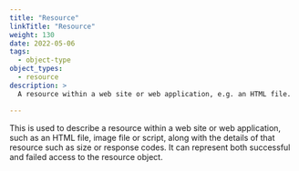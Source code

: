 ```yaml
---
title: "Resource"
linkTitle: "Resource"
weight: 130
date: 2022-05-06
tags: 
  - object-type
object_types:
  - resource
description: >
  A resource within a web site or web application, e.g. an HTML file.

---
```


This is used to describe a resource within a web site or web application, such as an HTML file, image file or script, along with the details of that resource such as size or response codes.
It can represent both successful and failed access to the resource object.

